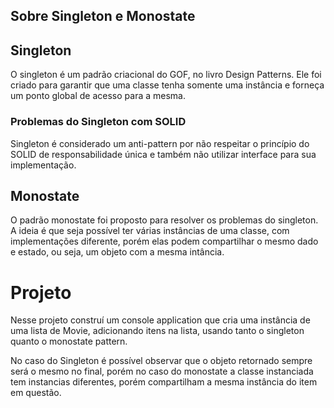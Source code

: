 ## Sobre Singleton e Monostate

## Singleton
O singleton é um padrão criacional do GOF, no livro Design Patterns. Ele foi criado para garantir que uma classe tenha somente uma instância e forneça um ponto global de acesso para a mesma.

### Problemas do Singleton com SOLID

Singleton é considerado um anti-pattern por não respeitar o princípio do SOLID de responsabilidade única e também não utilizar interface para sua implementação.

## Monostate 

O padrão monostate foi proposto para resolver os problemas do singleton. A ideia é que seja possível ter várias instâncias de uma classe, com implementações diferente, porém elas podem compartilhar o mesmo dado e estado, ou seja, um objeto com a mesma intância.


# Projeto

Nesse projeto construí um console application que cria uma instância de uma lista de Movie, adicionando itens na lista, usando tanto o singleton quanto o monostate pattern. 

No caso do Singleton é possível observar que o objeto retornado sempre será o mesmo no final, porém no caso do monostate a classe instanciada tem instancias diferentes, porém compartilham a mesma instância do item em questão. 




